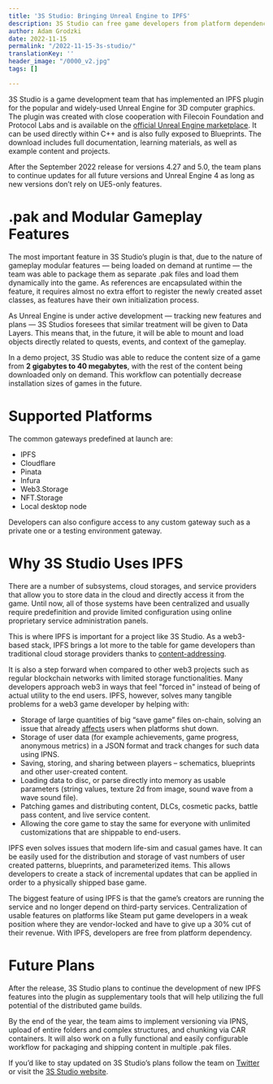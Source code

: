 ```yaml
---
title: '3S Studio: Bringing Unreal Engine to IPFS'
description: 3S Studio can free game developers from platform dependency via IPFS.
author: Adam Grodzki
date: 2022-11-15
permalink: "/2022-11-15-3s-studio/"
translationKey: ''
header_image: "/0000_v2.jpg"
tags: []

---
```

3S Studio is a game development team that has implemented an IPFS plugin for the popular and widely-used Unreal Engine for 3D computer graphics. The plugin was created with close cooperation with Filecoin Foundation and Protocol Labs and is available on the [official Unreal Engine marketplace](https://www.unrealengine.com/marketplace/en-US/product/ipfs). It can be used directly within C++ and is also fully exposed to Blueprints. The download includes full documentation, learning materials, as well as example content and projects.

After the September 2022 release for versions 4.27 and 5.0, the team plans to continue updates for all future versions and Unreal Engine 4 as long as new versions don’t rely on UE5-only features.

# .pak and Modular Gameplay Features

The most important feature in 3S Studio’s plugin is that, due to the nature of gameplay modular features — being loaded on demand at runtime — the team was able to package them as separate .pak files and load them dynamically into the game. As references are encapsulated within the feature, it requires almost no extra effort to register the newly created asset classes, as features have their own initialization process.

As Unreal Engine is under active development — tracking new features and plans — 3S Studios foresees that similar treatment will be given to Data Layers. This means that, in the future, it will be able to mount and load objects directly related to quests, events, and context of the gameplay.

In a demo project, 3S Studio was able to reduce the content size of a game from **2 gigabytes to 40 megabytes**, with the rest of the content being downloaded only on demand. This workflow can potentially decrease installation sizes of games in the future.

# Supported Platforms

The common gateways predefined at launch are:

* IPFS
* Cloudflare
* Pinata
* Infura
* Web3.Storage
* NFT.Storage
* Local desktop node

Developers can also configure access to any custom gateway such as a private one or a testing environment gateway.

# Why 3S Studio Uses IPFS

There are a number of subsystems, cloud storages, and service providers that allow you to store data in the cloud and directly access it from the game. Until now, all of those systems have been centralized and usually require predefinition and provide limited configuration using online proprietary service administration panels.

This is where IPFS is important for a project like 3S Studio. As a web3-based stack, IPFS brings a lot more to the table for game developers than traditional cloud storage providers thanks to [content-addressing](https://docs.ipfs.tech/concepts/content-addressing/).

It is also a step forward when compared to other web3 projects such as regular blockchain networks with limited storage functionalities. Many developers approach web3 in ways that feel "forced in" instead of being of actual utility to the end users. IPFS, however, solves many tangible problems for a web3 game developer by helping with:

* Storage of large quantities of big “save game” files on-chain, solving an issue that already [affects](https://www.gamesradar.com/red-dead-redemption-2-fan-with-nearly-6000-hours-on-stadia-begs-rockstar-for-character-transfer/) users when platforms shut down.
* Storage of user data (for example achievements, game progress, anonymous metrics) in a JSON format and track changes for such data using IPNS.
* Saving, storing, and sharing between players – schematics, blueprints and other user-created content.
* Loading data to disc, or parse directly into memory as usable parameters (string values, texture 2d from image, sound wave from a wave sound file).
* Patching games and distributing content, DLCs, cosmetic packs, battle pass content, and live service content.
* Allowing the core game to stay the same for everyone with unlimited customizations that are shippable to end-users.

IPFS even solves issues that modern life-sim and casual games have. It can be easily used for the distribution and storage of vast numbers of user created patterns, blueprints, and parameterized items. This allows developers to create a stack of incremental updates that can be applied in order to a physically shipped base game.

The biggest feature of using IPFS is that the game’s creators are running the service and no longer depend on third-party services. Centralization of usable features on platforms like Steam put game developers in a weak position where they are vendor-locked and have to give up a 30% cut of their revenue. With IPFS, developers are free from platform dependency.

# Future Plans

After the release, 3S Studio plans to continue the development of new IPFS features into the plugin as supplementary tools that will help utilizing the full potential of the distributed game builds.

By the end of the year, the team aims to implement versioning via IPNS, upload of entire folders and complex structures, and chunking via CAR containers. It will also work on a fully functional and easily configurable workflow for packaging and shipping content in multiple .pak files.

If you’d like to stay updated on 3S Studio’s plans follow the team on [Twitter](https://twitter.com/3SGameStudio) or visit the [3S Studio website](https://www.3studio.online/).